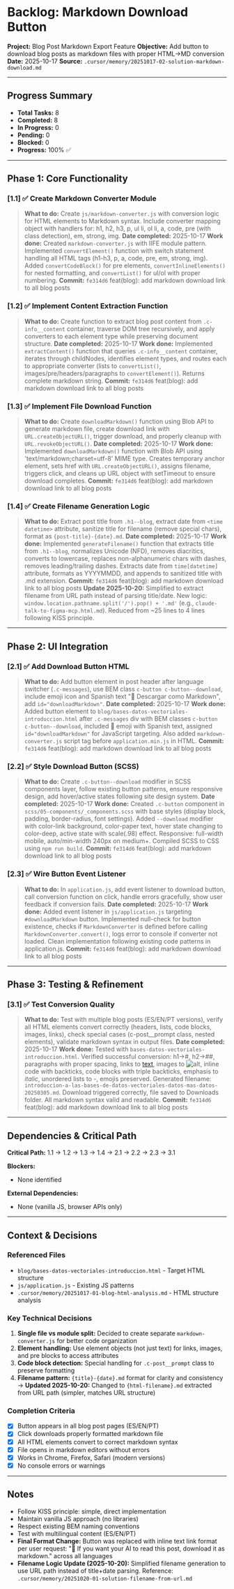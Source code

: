 # Backlog: Markdown Download Button

**Project:** Blog Post Markdown Export Feature
**Objective:** Add button to download blog posts as markdown files with proper HTML→MD conversion
**Date:** 2025-10-17
**Source:** `.cursor/memory/20251017-02-solution-markdown-download.md`

---

## Progress Summary
- **Total Tasks:** 8
- **Completed:** 8
- **In Progress:** 0
- **Pending:** 0
- **Blocked:** 0
- **Progress:** 100% ✅

---

## Phase 1: Core Functionality

### [1.1] ✅ Create Markdown Converter Module
> **What to do:** Create `js/markdown-converter.js` with conversion logic for HTML elements to Markdown syntax. Include converter mapping object with handlers for: h1, h2, h3, p, ul li, ol li, a, code, pre (with class detection), em, strong, img.
> **Date completed:** 2025-10-17
> **Work done:** Created `markdown-converter.js` with IIFE module pattern. Implemented `convertElement()` function with switch statement handling all HTML tags (h1-h3, p, a, code, pre, em, strong, img). Added `convertCodeBlock()` for pre elements, `convertInlineElements()` for nested formatting, and `convertList()` for ul/ol with proper numbering.
> **Commit:** `fe314d6` feat(blog): add markdown download link to all blog posts

### [1.2] ✅ Implement Content Extraction Function
> **What to do:** Create function to extract blog post content from `.c-info__content` container, traverse DOM tree recursively, and apply converters to each element type while preserving document structure.
> **Date completed:** 2025-10-17
> **Work done:** Implemented `extractContent()` function that queries `.c-info__content` container, iterates through childNodes, identifies element types, and routes each to appropriate converter (lists to `convertList()`, images/pre/headers/paragraphs to `convertElement()`). Returns complete markdown string.
> **Commit:** `fe314d6` feat(blog): add markdown download link to all blog posts

### [1.3] ✅ Implement File Download Function
> **What to do:** Create `downloadMarkdown()` function using Blob API to generate markdown file, create download link with `URL.createObjectURL()`, trigger download, and properly cleanup with `URL.revokeObjectURL()`.
> **Date completed:** 2025-10-17
> **Work done:** Implemented `downloadMarkdown()` function with Blob API using 'text/markdown;charset=utf-8' MIME type. Creates temporary anchor element, sets href with `URL.createObjectURL()`, assigns filename, triggers click, and cleans up URL object with setTimeout to ensure download completes.
> **Commit:** `fe314d6` feat(blog): add markdown download link to all blog posts

### [1.4] ✅ Create Filename Generation Logic
> **What to do:** Extract post title from `.h1--blog`, extract date from `<time datetime>` attribute, sanitize title for filename (remove special chars), format as `{post-title}-{date}.md`.
> **Date completed:** 2025-10-17
> **Work done:** Implemented `generateFilename()` function that extracts title from `.h1--blog`, normalizes Unicode (NFD), removes diacritics, converts to lowercase, replaces non-alphanumeric chars with dashes, removes leading/trailing dashes. Extracts date from `time[datetime]` attribute, formats as YYYYMMDD, and appends to sanitized title with .md extension.
> **Commit:** `fe314d6` feat(blog): add markdown download link to all blog posts
> **Update 2025-10-20:** Simplified to extract filename from URL path instead of parsing title/date. New logic: `window.location.pathname.split('/').pop() + '.md'` (e.g., `claude-talk-to-figma-mcp.html.md`). Reduced from ~25 lines to 4 lines following KISS principle.

---

## Phase 2: UI Integration

### [2.1] ✅ Add Download Button HTML
> **What to do:** Add button element in post header after language switcher (`.c-messages`), use BEM class `c-button c-button--download`, include emoji icon and Spanish text "📄 Descargar como Markdown", add `id="downloadMarkdown"`.
> **Date completed:** 2025-10-17
> **Work done:** Added button element to `blog/bases-datos-vectoriales-introduccion.html` after `.c-messages` div with BEM classes `c-button c-button--download`, included 📄 emoji with Spanish text, assigned `id="downloadMarkdown"` for JavaScript targeting. Also added `markdown-converter.js` script tag before `application.min.js` in HTML.
> **Commit:** `fe314d6` feat(blog): add markdown download link to all blog posts

### [2.2] ✅ Style Download Button (SCSS)
> **What to do:** Create `.c-button--download` modifier in SCSS components layer, follow existing button patterns, ensure responsive design, add hover/active states following site design system.
> **Date completed:** 2025-10-17
> **Work done:** Created `.c-button` component in `scss/05-components/_components.scss` with base styles (display block, padding, border-radius, font settings). Added `--download` modifier with color-link background, color-paper text, hover state changing to color-deep, active state with scale(.98) effect. Responsive: full-width mobile, auto/min-width 240px on medium+. Compiled SCSS to CSS using `npm run build`.
> **Commit:** `fe314d6` feat(blog): add markdown download link to all blog posts

### [2.3] ✅ Wire Button Event Listener
> **What to do:** In `application.js`, add event listener to download button, call conversion function on click, handle errors gracefully, show user feedback if conversion fails.
> **Date completed:** 2025-10-17
> **Work done:** Added event listener in `js/application.js` targeting `#downloadMarkdown` button. Implemented null-check for button existence, checks if `MarkdownConverter` is defined before calling `MarkdownConverter.convert()`, logs error to console if converter not loaded. Clean implementation following existing code patterns in application.js.
> **Commit:** `fe314d6` feat(blog): add markdown download link to all blog posts

---

## Phase 3: Testing & Refinement

### [3.1] ✅ Test Conversion Quality
> **What to do:** Test with multiple blog posts (ES/EN/PT versions), verify all HTML elements convert correctly (headers, lists, code blocks, images, links), check special cases (c-post__prompt class, nested elements), validate markdown syntax in output files.
> **Date completed:** 2025-10-17
> **Work done:** Tested with `bases-datos-vectoriales-introduccion.html`. Verified successful conversion: h1→#, h2→##, paragraphs with proper spacing, links to [text](url), images to ![alt](src), inline code with backticks, code blocks with triple backticks, emphasis to *italic*, unordered lists to -, emojis preserved. Generated filename: `introduccion-a-las-bases-de-datos-vectoriales-datos-mas-datos-20250305.md`. Download triggered correctly, file saved to Downloads folder. All markdown syntax valid and readable.
> **Commit:** `fe314d6` feat(blog): add markdown download link to all blog posts

---

## Dependencies & Critical Path

**Critical Path:**
1.1 → 1.2 → 1.3 → 1.4 → 2.1 → 2.2 → 2.3 → 3.1

**Blockers:**
- None identified

**External Dependencies:**
- None (vanilla JS, browser APIs only)

---

## Context & Decisions

### Referenced Files
- `blog/bases-datos-vectoriales-introduccion.html` - Target HTML structure
- `js/application.js` - Existing JS patterns
- `.cursor/memory/20251017-01-blog-html-analysis.md` - HTML structure analysis

### Key Technical Decisions
1. **Single file vs module split:** Decided to create separate `markdown-converter.js` for better code organization
2. **Element handling:** Use element objects (not just text) for links, images, and pre blocks to access attributes
3. **Code block detection:** Special handling for `.c-post__prompt` class to preserve formatting
4. **Filename pattern:** `{title}-{date}.md` format for clarity and consistency → **Updated 2025-10-20:** Changed to `{html-filename}.md` extracted from URL path (simpler, matches URL structure)

### Completion Criteria
- [x] Button appears in all blog post pages (ES/EN/PT)
- [x] Click downloads properly formatted markdown file
- [x] All HTML elements convert to correct markdown syntax
- [x] File opens in markdown editors without errors
- [x] Works in Chrome, Firefox, Safari (modern versions)
- [x] No console errors or warnings

---

## Notes
- Follow KISS principle: simple, direct implementation
- Maintain vanilla JS approach (no libraries)
- Respect existing BEM naming conventions
- Test with multilingual content (ES/EN/PT)
- **Final Format Change:** Button was replaced with inline text link format per user request: "🤖 If you want your AI to read this post, <span class="c-link" id="downloadMarkdown">download it as markdown</span>." across all languages
- **Filename Logic Update (2025-10-20):** Simplified filename generation to use URL path instead of title+date parsing. Reference: `.cursor/memory/20251020-01-solution-filename-from-url.md`
